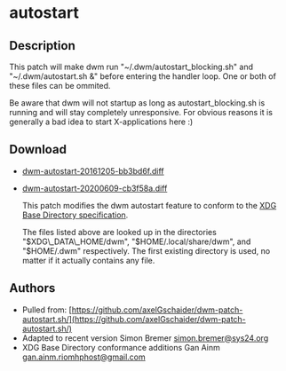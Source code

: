 autostart
=========

Description
-----------
This patch will make dwm run "~/.dwm/autostart\_blocking.sh" and
"~/.dwm/autostart.sh &" before entering the handler loop. One or both of these
files can be ommited.

Be aware that dwm will not startup as long as autostart\_blocking.sh is running
and will stay completely unresponsive. For obvious reasons it is generally a
bad idea to start X-applications here :)

Download
--------
* [dwm-autostart-20161205-bb3bd6f.diff](dwm-autostart-20161205-bb3bd6f.diff)
* [dwm-autostart-20200609-cb3f58a.diff](dwm-autostart-20200609-cb3f58a.diff)

  This patch modifies the dwm autostart feature to conform to the
  [XDG Base Directory specification](https://specifications.freedesktop.org/basedir-spec/basedir-spec-latest.html).

  The files listed above are looked up in the directories "$XDG\_DATA\_HOME/dwm",
  "$HOME/.local/share/dwm", and "$HOME/.dwm" respectively.  The first existing
  directory is used, no matter if it actually contains any file.

Authors
-------
* Pulled from: [https://github.com/axelGschaider/dwm-patch-autostart.sh/](https://github.com/axelGschaider/dwm-patch-autostart.sh/)
* Adapted to recent version Simon Bremer <simon.bremer@sys24.org>
* XDG Base Directory conformance additions Gan Ainm <gan.ainm.riomhphost@gmail.com>
